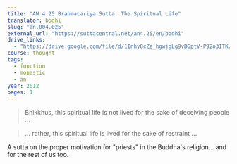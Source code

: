 ```yaml
---
title: "AN 4.25 Brahmacariya Sutta: The Spiritual Life"
translator: bodhi
slug: "an.004.025"
external_url: "https://suttacentral.net/an4.25/en/bodhi"
drive_links:
  - "https://drive.google.com/file/d/1Inhy8cZe_hgwjgLg9vDGptV-P92o3ITK/view?usp=drivesdk"
course: thought
tags:
  - function
  - monastic
  - an
year: 2012
pages: 1
---
```


> Bhikkhus, this spiritual life is not lived for the sake of deceiving people ...

> ... rather, this spiritual life is lived for the sake of restraint ...

A sutta on the proper motivation for "priests" in the Buddha's religion... and for the rest of us too.
